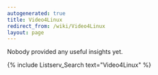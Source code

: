 ```yaml
---
autogenerated: true
title: Video4Linux
redirect_from: /wiki/Video4Linux
layout: page
---
```


Nobody provided any useful insights yet.

{% include Listserv_Search text="Video4Linux" %}

